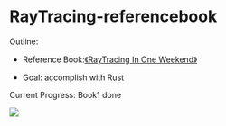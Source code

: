 # RayTracing-referencebook

Outline:

- Reference Book:[《RayTracing In One Weekend》](https://raytracing.github.io/books/RayTracingInOneWeekend.html)

- Goal: accomplish with Rust 

Current Progress: Book1 done

![](https://s1.ax1x.com/2022/07/10/jsV429.jpg)




